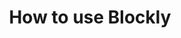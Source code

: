 ---
title: "How to use Blockly"
slug: How-to-use-Blockly
customHeadElements:
  - <link rel="manifest" href="manifest.json" />
---
